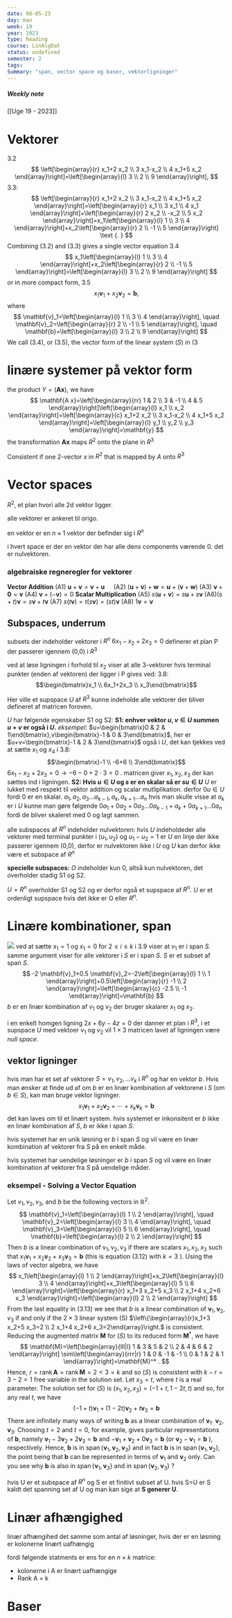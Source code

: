 ```yaml
---
date: 08-05-23
day: man
week: 19
year: 2023
type: Reading
course: LinAlgDat
status: undefined
semester: 2
tags:
Summary: "span, vector space og baser, vektorligninger"
---
```

##### Weekly note
[[Uge 19 - 2023]]

# Vektorer
3.2
$$
\left[\begin{array}{r}
x_1+2 x_2 \\
3 x_1-x_2 \\
4 x_1+5 x_2
\end{array}\right]=\left[\begin{array}{l}
3 \\
2 \\
9
\end{array}\right],
$$
3.3:
$$
\left[\begin{array}{r}
x_1+2 x_2 \\
3 x_1-x_2 \\
4 x_1+5 x_2
\end{array}\right]=\left[\begin{array}{r}
x_1 \\
3 x_1 \\
4 x_1
\end{array}\right]+\left[\begin{array}{r}
2 x_2 \\
-x_2 \\
5 x_2
\end{array}\right]=x_1\left[\begin{array}{l}
1 \\
3 \\
4
\end{array}\right]+x_2\left[\begin{array}{r}
2 \\
-1 \\
5
\end{array}\right] \text {. }
$$
Combining (3.2) and (3.3) gives a single vector equation
3.4
$$
x_1\left[\begin{array}{l}
1 \\
3 \\
4
\end{array}\right]+x_2\left[\begin{array}{r}
2 \\
-1 \\
5
\end{array}\right]=\left[\begin{array}{l}
3 \\
2 \\
9
\end{array}\right]
$$
or in more compact form,
3.5
$$
x_1 \mathbf{v}_1+x_2 \mathbf{v}_2=\mathbf{b} \text {, }
$$
where
$$
\mathbf{v}_1=\left[\begin{array}{l}
1 \\
3 \\
4
\end{array}\right], \quad \mathbf{v}_2=\left[\begin{array}{r}
2 \\
-1 \\
5
\end{array}\right], \quad \mathbf{b}=\left[\begin{array}{l}
3 \\
2 \\
9
\end{array}\right]
$$
We call (3.4), or (3.5), the vector form of the linear system $(S)$ in (3
# linære systemer på vektor form
the product $Y=(\mathbf{A x})$, we have
$$
\mathbf{A x}=\left[\begin{array}{rr}
1 & 2 \\
3 & -1 \\
4 & 5
\end{array}\right]\left[\begin{array}{l}
x_1 \\
x_2
\end{array}\right]=\left[\begin{array}{c}
x_1+2 x_2 \\
3 x_1-x_2 \\
4 x_1+5 x_2
\end{array}\right]=\left[\begin{array}{l}
y_1 \\
y_2 \\
y_3
\end{array}\right]=\mathbf{y}
$$
the transformation $\mathbf{A x}$ maps $R^2$ onto the plane in $R^3$

Consistent if one 2-vector $x$ in $R^2$ that is mapped by $A$ onto $R^3$ 
# Vector spaces
$R^2$, et plan hvori alle 2d vektor ligger. 

alle vektorer er ankeret til origo. 

en vektor er en $n \times 1$ vektor der befinder sig i $R^n$

i hvert space er der en vektor der har alle dens components værende 0.  det er nulvektoren.
### algebraiske regneregler for vektorer
**Vector Addition**
(A1) $\mathbf{u}+\mathbf{v}=\mathbf{v}+\mathbf{u} \quad$ 
(A2) $(\mathbf{u}+\mathbf{v})+\mathbf{w}=\mathbf{u}+(\mathbf{v}+\mathbf{w})$
(A3) $\mathbf{v}+\mathbf{0}=\mathbf{v}$
(A4) $\mathbf{v}+(-\mathbf{v})=0$
**Scalar Multiplication**
(A5) $s(\mathbf{u}+\mathbf{v})=s \mathbf{u}+s \mathbf{v}$
(A6)$(s+t) \mathbf{v}=s \mathbf{v}+t \mathbf{v}$
(A7) $s(t \mathbf{v})=t(s \mathbf{v})=(s t) \mathbf{v}$
(A8) $1 \mathbf{v}=\mathbf{v}$
## Subspaces, underrum
subsets der indeholder vektorer i $R^n$
$6x_1-x_2+2x_3=0$ definerer et plan P der passerer igennem (0,0) i $R^3$

ved at løse ligningen i forhold til $x_2$ viser at alle 3-vektorer hvis terminal punkter (enden af vektoren) der ligger i P gives ved:
3.8:
$$\begin{bmatrix}x_1 \\ 6x_1+2x_3 \\ x_3\end{bmatrix}$$

Her ville et supspace $U$ af $R^3$ kunne indeholde alle vektorer der bliver defineret af matricen foroven. 

$U$ har følgende egenskaber S1 og S2: 
**S1: enhver vektor $u,v\in U$ summen $u+v$ er også i $U$.** 
*eksempel:* $u=\begin{bmatrix}0 & 2 & 1\end{bmatrix},v\begin{bmatrix}-1 & 0 & 3\end{bmatrix}$, her er $u+v=\begin{bmatrix}-1 & 2 & 3\end{bmatrix}$ også i $U$, det kan tjekkes ved at sætte $x_1$ og $x_4$ i 3.8:
$$\begin{bmatrix}-1 \\ -6+6 \\ 3\end{bmatrix}$$
$6x_1-x_2+2x_3=0\rightarrow -6-0+2\cdot3=0$ . matricen giver $x_1,x_2,x_3$ der kan sættes ind i ligningen. 
**S2: Hvis $u\in U$ og $s$ er en skalar så er $su\in U$** 
$U$ er lukket med respekt til vektor addition og scalar mutliplikation. 
derfor $0u\in U$ fordi 0 er en skalar.
$a_1,a_2,a_{3}... a_{k-1},a_k,a_{k+1}...a_n$
hvis man skulle visse at $a_k$ er i $U$ kunne man gøre følgende 
$0a_1+0a_2+0a_{3}... 0a_{k-1}+a_k+0a_{k+1}...0a_n$
fordi de bliver skaleret med 0 og lagt sammen. 

alle subspaces af $R^n$ indeholder nulvektoren:
hvis $U$ indeholdeder alle vektorer med terminal punkter i ($u_1,u_2$) og $u_1-u_2=1$ er $U$ en linje der ikke passerer igennem (0,0), derfor er nulvektoren ikke i $U$ og $U$ kan derfor ikke være et subspace af $R^n$

**specielle subspaces:** $O$ indeholder kun 0, altså kun nulvektoren, det overholder stadig S1 og S2.

$U=R^n$ overholder S1 og S2 og er derfor også et supspace af $R^n$. $U$ er et ordenligt supspace hvis det ikke er O eller $R^n$.
# Linære kombinationer, span
![](https://i.imgur.com/peYJytW.png)
ved at sætte $x_1=1$ og $x_1=0$ for $2 \leq i \leq k$ i 3.9 viser at $v_1$ er i span $S$. samme argument viser for alle vektorer i $S$ er i span $S$. $S$ er et subset af span $S$.
$$
-2 \mathbf{v}_1+0.5 \mathbf{v}_2=-2\left[\begin{array}{l}
1 \\
1
\end{array}\right]+0.5\left[\begin{array}{r}
-1 \\
2
\end{array}\right]=\left[\begin{array}{c}
-2.5 \\
-1
\end{array}\right]=\mathbf{b}
$$
$b$ er en linær kombination af $v_1$ og $v_2$ der bruger skalarer $x_1$ og $x_2$.

i en enkelt homgen ligning $2x+6y-4z=0$ der danner et plan i $R^3$, i et supspace $U$ med vektoer $v_1$ og $v_2$ vil $1 \times 3$ matricen lavet af ligningen være *null space*.
## vektor ligninger 
hvis man har et set af vektorer $S={v_1,v_2,...v_k}$ i $R^n$ og har en vektor $b$. Hvis man ønsker at finde ud af om $b$ er en linær kombination af vektorene i $S$ (om $b\in S$), kan man bruge vektor ligninger. 
$$
x_1 \mathbf{v}_1+x_2 \mathbf{v}_2+\cdots+x_k \mathbf{v}_k=\mathbf{b}
$$
det kan laves om til et linært system. hvis systemet er inkonsitent er $b$ ikke en linær kombination af $S$, $b$ er ikke i span $S$.

hvis systemet har en unik løsning er $b$ i span $S$ og vil være en linær kombination af vektorer fra $S$ på en enkelt måde.

hvis systemet har uendelige løsninger er $b$ i span $S$  og vil være en linær kombination af vektorer fra $S$ på uendelige måder.
### eksempel - Solving a Vector Equation
Let $v_1, v_2, v_3$, and $b$ be the following vectors in $\mathbb{R}^2$.
$$
\mathbf{v}_1=\left[\begin{array}{l}
1 \\
2
\end{array}\right], \quad \mathbf{v}_2=\left[\begin{array}{l}
3 \\
4
\end{array}\right], \quad \mathbf{v}_3=\left[\begin{array}{l}
5 \\
6
\end{array}\right], \quad \mathbf{b}=\left[\begin{array}{l}
2 \\
2
\end{array}\right]
$$
Then $b$ is a linear combination of $\mathrm{v}_1, \mathrm{v}_2, \mathrm{v}_3$ if there are scalars $x_1, x_2, x_3$ such that $x_1 \mathbf{v}_1+x_2 \mathbf{v}_2+x_3 \mathbf{v}_3=\mathbf{b}$ (this is equation (3.12) with $k=3$ ). Using the laws of vector algebra, we have
$$
x_1\left[\begin{array}{l}
1 \\
2
\end{array}\right]+x_2\left[\begin{array}{l}
3 \\
4
\end{array}\right]+x_3\left[\begin{array}{l}
5 \\
6
\end{array}\right]=\left[\begin{array}{r}
x_1+3 x_2+5 x_3 \\
2 x_1+4 x_2+6 x_3
\end{array}\right]=\left[\begin{array}{l}
2 \\
2
\end{array}\right]
$$
From the last equality in (3.13) we see that $b$ is a linear combination of $\mathbf{v}_1, \mathbf{v}_2$, $v_3$ if and only if the $2 \times 3$ linear system
(S) $\left\{\begin{array}{r}x_1+3 x_2+5 x_3=2 \\ 2 x_1+4 x_2+6 x_3=2\end{array}\right.$
is consistent. Reducing the augmented matrix $\mathbf{M}$ for $(S)$ to its reduced form $\mathbf{M}^*$, we have
$$
\mathbf{M}=\left[\begin{array}{lll|l}
1 & 3 & 5 & 2 \\
2 & 4 & 6 & 2
\end{array}\right] \sim\left[\begin{array}{rrr|r}
1 & 0 & -1 & -1 \\
0 & 1 & 2 & 1
\end{array}\right]=\mathbf{M}^* .
$$
Hence, $r=\operatorname{rank} \mathbf{A}=\operatorname{rank} \mathbf{M}=2<3=k$ and so $(S)$ is consistent with $k-r=3-2=1$ free variable in the solution set. Let $x_3=t$, where $t$ is a real parameter. The solution set for $(S)$ is $\left(x_1, x_2, x_3\right)=(-1+t, 1-2 t, t)$ and so, for any real $t$, we have
$$
(-1+t) \mathbf{v}_1+(1-2 t) \mathbf{v}_2+t \mathbf{v}_3=\mathbf{b}
$$
There are infinitely many ways of writing $\mathbf{b}$ as a linear combination of $\mathbf{v}_1$. $\mathbf{v}_2, \mathbf{v}_3$. Choosing $t=2$ and $t=0$, for example, gives particular representations of $\mathbf{b}$, namely $\mathbf{v}_1-3 \mathbf{v}_2+2 \mathbf{v}_3=\mathbf{b}$ and $-\mathbf{v}_1+\mathbf{v}_2+0 \mathbf{v}_3=\mathbf{b}$ (or $\mathbf{v}_2-\mathbf{v}_1=\mathbf{b}$ ), respectively. Hence, $\mathbf{b}$ is in $\operatorname{span}\left\{\mathbf{v}_1, \mathbf{v}_2, \mathbf{v}_3\right\}$ and in fact $\mathbf{b}$ is in $\operatorname{span}\left\{\mathbf{v}_1, \mathbf{v}_2\right\}$, the point being that $\mathbf{b}$ can be represented in terms of $\mathbf{v}_1$ and $\mathbf{v}_2$ only. Can you see why $\mathbf{b}$ is also in $\operatorname{span}\left\{\mathbf{v}_1, \mathbf{v}_3\right\}$ and in $\operatorname{span}\left\{\mathbf{v}_2, \mathbf{v}_3\right\}$ ?

hvis U er et subspace af $R^n$ og S er et finitivt subset af U. hvis S=U er S kaldt det spanning set af U og man kan sige at **S generer U**.
# Linær afhængighed 
linær afhængihed det samme som antal af løsninger, hvis der er en løsning er kolonerne linært uafhængig 

fordi følgende statments er ens for en $n \times k$ matrice:
- kolonerne i A er linært uafhængige
- Rank A = k
# Baser
